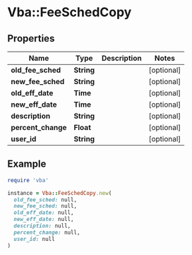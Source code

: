 # Vba::FeeSchedCopy

## Properties

| Name | Type | Description | Notes |
| ---- | ---- | ----------- | ----- |
| **old_fee_sched** | **String** |  | [optional] |
| **new_fee_sched** | **String** |  | [optional] |
| **old_eff_date** | **Time** |  | [optional] |
| **new_eff_date** | **Time** |  | [optional] |
| **description** | **String** |  | [optional] |
| **percent_change** | **Float** |  | [optional] |
| **user_id** | **String** |  | [optional] |

## Example

```ruby
require 'vba'

instance = Vba::FeeSchedCopy.new(
  old_fee_sched: null,
  new_fee_sched: null,
  old_eff_date: null,
  new_eff_date: null,
  description: null,
  percent_change: null,
  user_id: null
)
```

